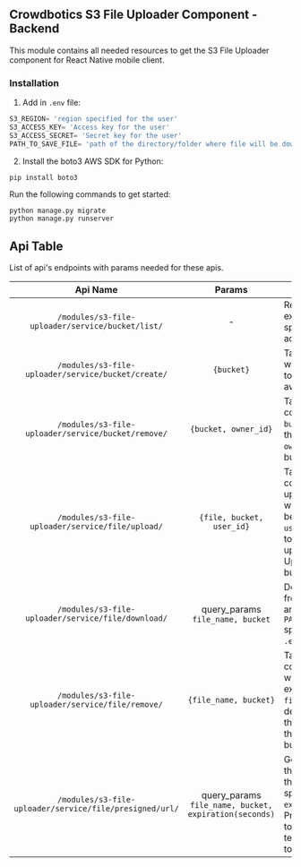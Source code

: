 ## Crowdbotics S3 File Uploader Component - Backend

This module contains all needed resources to get the S3 File Uploader component for React
Native mobile client.



### Installation
1. Add in `.env` file:

```py
S3_REGION= 'region specified for the user'
S3_ACCESS_KEY= 'Access key for the user'
S3_ACCESS_SECRET= 'Secret key for the user'
PATH_TO_SAVE_FILE= 'path of the directory/folder where file will be downloaded'
```
2. Install the boto3 AWS SDK for Python:

```py
pip install boto3
```

Run the following commands to get started:

```
python manage.py migrate
python manage.py runserver
```


## Api Table
List of api's endpoints with params needed for these apis.

|                        Api Name                         |                        Params                         | Description                                                                                                                              |
|:-------------------------------------------------------:|:-----------------------------------------------------:|------------------------------------------------------------------------------------------------------------------------------------------|
|    `/modules/s3-file-uploader/service/bucket/list/`     |                           -                           | Retrieve the list of existing buckets specified to the account.                                                                          |
|   `/modules/s3-file-uploader/service/bucket/create/`    |                      `{bucket}`                       | Takes a object with `bucket` name to be created on aws.                                                                                  |
|   `/modules/s3-file-uploader/service/bucket/remove/`    |                 `{bucket, owner_id}`                  | Takes object containing the `bucket` name of the bucket and `owner_id` of the bucket owner.                                              |
|    `/modules/s3-file-uploader/service/file/upload/`     |                   `{file, bucket, user_id}`                    | Takes an object containing `file` to upload and `bucket` where the file will be uploaded. `user_id` specified to the user who is uploading the file. Uploads file to the bucket. |
|   `/modules/s3-file-uploader/service/file/download/`    |           query_params `file_name, bucket`            | Downloads file from the bucket and saves it at `PATH_TO_SAVE_FILE` specified in the `.env` file.                                         |
|    `/modules/s3-file-uploader/service/file/remove/`     |                 `{file_name, bucket}`                 | Takes an object containing `bucket` where the file exist and `file_name` to be deleted. Deletes the s3 object from the specified bucket. |
| `/modules/s3-file-uploader/service/file/presigned/url/` | query_params `file_name, bucket, expiration(seconds)` | Generates link for the `file_name` with the time limit specified through `expiration` time.  Presigned URLs is to grant a user temporary access to an S3 object.                                            |

